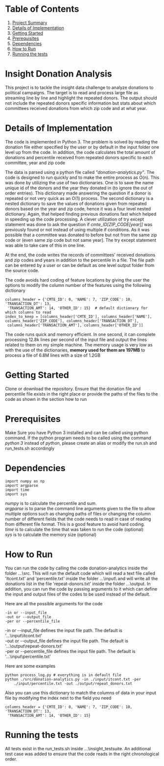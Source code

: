 # Table of Contents
1. [Project Summary](README.md#Insight-Donation-Analysis)
2. [Details of Implementation](README.md#details-of-implementation)
3. [Getting Started](README.md#getting-started)
4. [Prerequisites](README.md#prerequisites)
5. [Dependencies](README.md#Dependencies)
6. [How to Run](README.md#how-to-run)
7. [Running the tests](README.md#running-the-tests)

# Insight Donation Analysis

This project is to tackle the insight data challenge to analyze donations to political campaigns. The target is to read and process large file as streaming line by line and highlight the repeated donors. The output should not include the repeated donors specific information but stats about which committees received donations from which zip code and at what year. 

# Details of Implementation

The code is implemented in Python 3. The problem is solved by reading the donation file either specified by the user or by default in the input folder one level up from the code. 
In addition, the code calculates the total amount of donations and percentile received from repeated donors specific to each committee, year and zip code

The data is parsed using a python file called *"donation-analytics.py"*. The code is designed to run quickly and to make the entire process as O(n). This was done by utilizing the use of two dictionaries. One is to save the name unique id of the donors and the year they donated in (to ignore the out of order entries). This dictionary made answering the question if a donor is repeated or not very quick as an O(1) process. The second dictionary is a nested dictionary to save the values of donations given from repeated donors based on the year and zip code, hence it was a four level nested dictionary. Again, that helped finding previous donations fast which helped in speeding up the code processing. A clever utilization of try except statement was done to ask the question if *cmte_ID[ZIP_CODE[year]]* was previously found or not instead of using multiple if conditions. As it was possible that a committee was donated to before but not from the same zip code or (even same zip code but not same year]. The try except statement was able to take care of this in one line. 

At the end, the code writes the records of committees' received donations and zip codes and years in addition to the percentile in a file. The file path can be entered by a user or can be default as one level output folder from the source code.

The code avoids hard coding of feature locations by giving the user the options to modify the column number of the features using the following dictionary

```
columns_header = {'CMTE_ID': 0, 'NAME': 7, 'ZIP_CODE': 10, 'TRANSACTION_DT': 13,
 'TRANSACTION_AMT': 14, 'OTHER_ID': 15}  # default dictionary for which columns to read
index_to_keep = [columns_header['CMTE_ID'], columns_header['NAME'], columns_header['ZIP_CODE'], columns_header['TRANSACTION_DT'],
 columns_header['TRANSACTION_AMT'], columns_header['OTHER_ID']]
```

The code runs quick and memory efficient. In one second, it can complete processing 12.8k lines per second of the input file and output the lines related to them on my simple machine. The memory usage is very low as with the use of the dictionaries, **memory used for them are 197MB** to process a file of 6.8M lines with a size of 1.2GB

# Getting Started

Clone or download the repository. Ensure that the donation file and percentile file exists in the right place or provide the paths of the files to the code as shown in the section how to run

# Prerequisites

Make Sure you have Python 3 installed and can be called using python command. If the python program needs to be called using the command *python 3* instead of *python*, please create an alias or modify the run.sh and run_tests.sh accordingly

# Dependencies

```
import numpy as np
import argparse
import time
import sys
```
*numpy* is to calculate the percentile and sum. <br />
*argparse* is to parse the command line arguments given to the file to allow multiple options such as changing paths of files or changing the column number of different fields that the code needs to read in case of reading from different file format. This is a good feature to avoid hard coding. <br />
*time* is to calculate the time that was taken to run the code (optional) <br />
*sys* is to calculate the memory size (optional)

# How to Run

You can run the code by calling the code donation-analytics inside the folder ...\src\. This will run the default code which will read a text file called 'itcont.txt' and 'percentile.txt' inside the folder ...\input\ and will write all the donations list in the file 'repeat-donors.txt' inside the folder ...\output\. In addition, you can run the code by passing arguments to it which can define the input and output files of the codes to be used instead of the default.

Here are all the possible arguments for the code
```
-in or --input_file
-out or --output_file
-per or --percentile_file 
```

-in or --input_file defines the input file path. The default is '...\input\itcont.txt'  
-out or --output_file defines the input file path. The default is '...\output\repeat-donors.txt'<br />
-per or --percentile_file defines the input file path. The default is '...\input\percentile.txt'  

Here are some examples
```
python process_log.py # everything is in default file
python ./src/donation-analytics.py -in ./input/itcont.txt -per 
	./input/percentile.txt -out ./output/repeat_donors.txt
```

Also you can use this dictionary to match the columns of data in your input file by modifying the index next to the field you need

```
columns_header = {'CMTE_ID': 0, 'NAME': 7, 'ZIP_CODE': 10, 'TRANSACTION_DT': 13,
 'TRANSACTION_AMT': 14, 'OTHER_ID': 15}  
```
# Running the tests

All tests exist in the run_tests.sh inside ...\insight_testsuite. An additional test case was added to ensure that the code reads in the right chronological order.

